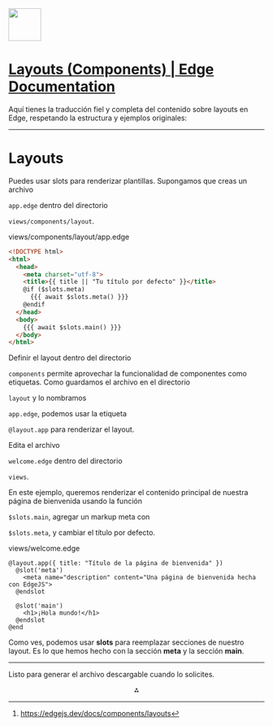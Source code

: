 <img src="https://r2cdn.perplexity.ai/pplx-full-logo-primary-dark%402x.png" style="height:64px;margin-right:32px"/>

# [Layouts (Components) | Edge Documentation](https://edgejs.dev/docs/components/layouts)

Aquí tienes la traducción fiel y completa del contenido sobre layouts en Edge, respetando la estructura y ejemplos originales:

***

# Layouts

Puedes usar slots para renderizar plantillas. Supongamos que creas un archivo

`app.edge` dentro del directorio

`views/components/layout`.

views/components/layout/app.edge

```html
<!DOCTYPE html>
<html>
  <head>
    <meta charset="utf-8">
    <title>{{ title || "Tu título por defecto" }}</title>
    @if ($slots.meta)
      {{{ await $slots.meta() }}}
    @endif
  </head>
  <body>
    {{{ await $slots.main() }}}
  </body>
</html>
```

Definir el layout dentro del directorio

`components` permite aprovechar la funcionalidad de componentes como etiquetas. Como guardamos el archivo en el directorio

`layout` y lo nombramos

`app.edge`, podemos usar la etiqueta

`@layout.app` para renderizar el layout.

Edita el archivo

`welcome.edge` dentro del directorio

`views`.

En este ejemplo, queremos renderizar el contenido principal de nuestra página de bienvenida usando la función

`$slots.main`, agregar un markup meta con

`$slots.meta`, y cambiar el título por defecto.

views/welcome.edge

```edge
@layout.app({ title: "Título de la página de bienvenida" })
  @slot('meta')
    <meta name="description" content="Una página de bienvenida hecha con EdgeJS">
  @endslot

  @slot('main')
    <h1>¡Hola mundo!</h1>
  @endslot
@end
```

Como ves, podemos usar **slots** para reemplazar secciones de nuestro layout. Es lo que hemos hecho con la sección **meta** y la sección **main**.

***

Listo para generar el archivo descargable cuando lo solicites.
<span style="display:none">[^1]</span>

<div style="text-align: center">⁂</div>

[^1]: https://edgejs.dev/docs/components/layouts


